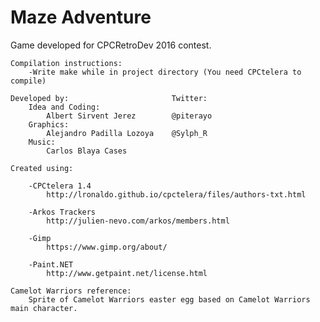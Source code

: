 # Maze Adventure
Game developed for CPCRetroDev 2016 contest.

    Compilation instructions:
        -Write make while in project directory (You need CPCtelera to compile)
        
    Developed by:                       Twitter:
        Idea and Coding: 
            Albert Sirvent Jerez        @piterayo
        Graphics: 
            Alejandro Padilla Lozoya    @Sylph_R
        Music:
            Carlos Blaya Cases
                        
    Created using:
    
        -CPCtelera 1.4 
            http://lronaldo.github.io/cpctelera/files/authors-txt.html
            
        -Arkos Trackers
            http://julien-nevo.com/arkos/members.html
            
        -Gimp
            https://www.gimp.org/about/
            
        -Paint.NET
            http://www.getpaint.net/license.html
        
    Camelot Warriors reference:
        Sprite of Camelot Warriors easter egg based on Camelot Warriors main character.
